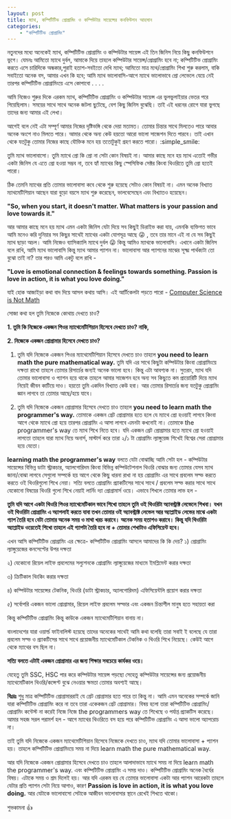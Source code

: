 ```yaml
---
layout: post
title: ম্যাথ, কম্পিটিটিভ প্রোগ্রামিং ও কম্পিউটার সায়েন্সের কনফিউশন আহসান
categories:
    - "কম্পিটিটিভ প্রোগ্রামিং"
---
```


নতুনদের মধ্যে অনেকেই ম্যাথ, কম্পিটিটিভ প্রোগ্রামিং ও কম্পিউটার সায়েন্স এই তিন জিনিস নিয়ে কিছু কনফিউশনে ভুগে। যেমনঃ আমিতো ম্যাথে দুর্বল, আমাকে দিয়ে তাহলে কম্পিউটার সায়েন্স/প্রোগ্রামিং হবে না; কম্পিটিটিভ প্রোগ্রামিং করতে এসে চারিদিকে অন্ধকার,পুরাই হতাশ-সবইতো দেখি ম্যাথ; আমিতো মাত্র ম্যথ/প্রোগ্রামিং শিখা শুরু করলাম, বাকি সবাইতো অনেক বস, আমার এখন কি হবে; আমি ম্যাথ ভালোবাসি-আগে ম্যাথে ভালোভাবে প্রো লেভেলে যেয়ে নেই তারপর কম্পিটিটিভ প্রোগ্রামিংয়ে এসে কোপাবো . . . .

আমি নিজেও শুরুর দিকে এরকম ম্যাথ, কম্পিটিটিভ প্রোগ্রামিং ও কম্পিউটার সায়েন্স এর ভুলভুলাইয়ার ভেতর পরে গিয়েছিলাম। সময়ের সাথে সাথে অনেক জটলা ছুটেছে, বেশ কিছু জিনিস বুঝেছি। তাই এই ধরনের রোগে যারা ভুগছে তাদের জন্য আমার এই লেখা।

আগেই বলে নেই এটা সম্পূর্ণ আমার নিজের দৃষ্টিভঙ্গি থেকে দেয়া মতামত। তোমার চিন্তার সাথে মিলতেও পারে আবার অনেক অংশে নাও মিলতে পারে। আমার থেকে অন্য কেউ হয়তো আরো ভালো সাজেশন দিতে পারবে। তাই এখান থেকে যতটুকু তোমার নিজের কাছে যৌক্তিক মনে হয় ততোটুকুই গ্রহণ করতে পারো। :simple_smile:

তুমি ম্যাথ ভালোবাসো। তুমি ম্যাথে প্রো কি প্রো না সেটা কোন বিষয়ই না। আমার কাছে মনে হয় ম্যাথ এতোই গভীর একটা জিনিস যে এতে প্রো হওয়া সম্ভব না, তবে হ্যাঁ ম্যাথের কিছু স্পেসিফিক সেক্টর কিংবা থিওরিতে তুমি প্রো হতেই পারো। 

ঠিক তেমনি ম্যাথের প্রতি তোমার ভালোবাসা কবে থেকে শুরু হয়েছে সেটাও কোন বিষয়ই না। এমন অনেক বিখ্যাত ম্যাথমেটিশিয়ান আছেন যারা বুড়ো বয়সে ম্যাথ শুরু করেছেন, ভালবেসেছেন এবং বিখ্যাতও হয়েছেন। 

**"So, when you start, it doesn't matter. What matters is your passion and love towards it."**

আর আমার কাছে মনে হয় ম্যাথ এমন একটা জিনিস যেটা দিয়ে সব কিছুই ডিরাইভ করা যায়, এমনকি ব্যক্তিগত ভাবে আমি মনেও করি দুনিয়ার সব কিছুর সাথেই ম্যাথের একটা যোগসূত্র আছে :stuck_out_tongue_winking_eye: , তবে তার মানে এই না যে সব কিছুই ম্যাথ ছাড়া অচল। আমি নিজেও ব্যাসিক্যালি ম্যাথে দুর্বল :stuck_out_tongue_winking_eye: কিন্তু আমিও ম্যাথকে ভালোবাসি। 
এখানে একটা জিনিস বলে রাখি, আমি ম্যাথ ভালোবাসি কিন্তু ম্যাথ আমার প্যাশন না। ভালোবাসা আর প্যাশনের মাঝের সূক্ষ্ম পার্থক্যটা তো বুঝো তাই না? তার পরও আমি একটু বলে রাখি - 

**"Love is emotional connection & feelings towards something. Passion is love in action, it is what you love doing."**

যাই হোক আজাইড়া কথা বাদ দিয়ে আসল কথায় আসি। এই আর্টিকেলটা পড়তে পারো - [Computer Science is Not Math](http://www.scott-a-s.com/cs-is-not-math/)

সোজা কথা হল তুমি নিজেকে কোথায় দেখতে চাও? 

**1. তুমি কি নিজেকে একজন পিওর ম্যাথেমেটিশিয়ান হিসেবে দেখতে চাও? নাকি,**

**2. নিজেকে একজন প্রোগ্রামার হিসেবে দেখতে চাও?**

1. তুমি যদি নিজেকে একজন পিওর ম্যাথেমেটিশিয়ান হিসেবে দেখতে চাও তাহলে **you need to learn math the pure mathematical way.** তুমি যদি এর সাথে কিছুটা কম্পিউটার কিংবা প্রোগ্রামিংয়ে দক্ষতা রাখো তাহলে তোমার রিসার্চের জন্যই অনেক ভালো হবে। কিন্তু এটা আবশ্যক না। 
সুতরাং, ম্যাথ যদি তোমার ভালোবাসা ও প্যাশন হয়ে থাকে তাহলে আমার সাজেশন হবে অন্য সব কিছুতে কম প্রায়োরিটি দিয়ে ম্যাথ নিয়েই জীবন কাটিয়ে দাও। হয়তো তুমি একদিন বিখ্যাত কেউ হবা। আর তোমার রিসার্চের জন্য যতটুকু প্রোগ্রামিং জ্ঞান লাগবে তা তোমার আছে/হয়ে যাবে। 

2. তুমি যদি নিজেকে একজন প্রোগ্রামার হিসেবে দেখতে চাও তাহলে **you need to learn math the programmer's way.** তোমাকে একজন গ্রেট প্রোগ্রামার হতে হলে যে ম্যাথে প্রো হওয়াই লাগবে কিংবা আগে থেকে ম্যাথে প্রো হয়ে তারপর প্রোগ্রামিং এ আসা লাগবে এমনটা কখনোই না। তোমাকে the programmer's way তে ম্যাথ শিখে নিতে হবে। যদি একজন গ্রেট প্রোগ্রামার হতে ম্যাথে প্রো হওয়াই লাগতো তাহলে যারা ম্যাথ নিয়ে অনার্স, মাস্টার্স করে তারা ২/১ টা প্রোগ্রামিং ল্যাঙ্গুয়েজ শিখেই বিশ্বের সেরা প্রোগ্রামার হয়ে যেতো। 

**learning math the programmer's way** বলতে যেটা বোঝাচ্ছি আমি সেটা হল -
কম্পিউটার সায়েন্সের বিভিন্ন ডাটা স্ট্রাকচার, অ্যালগোরিদম কিংবা বিভিন্ন কম্পিউটেশনাল থিওরি বোঝার জন্য তোমার যেসব ম্যাথ জানা/বোঝা লাগবে সেগুলো সম্পর্কে হয় আগে থেকে কিছু ধারনা রাখা না হয় প্রোগ্রামিং এর সাথে প্রবলেম সল্ভ করতে করতে ওই থিওরিগুলো শিখে নেয়া। সত্যি বলতে প্রোগ্রামিং প্র্যাকটিসের সাথে সাথে / প্রবলেম সল্ভ করার সাথে সাথে যেকোনো বিষয়ের থিওরি গুলো শিখে নেয়াই লার্নিং দ্যা প্রোগ্রামার্স ওয়ে। 
এভাবে শিখলে তোমার লাভ হল - 

**তুমি যদি আগে একটা থিওরি পিওর ম্যাথেমেটিকাল ভাবে শিখো তাহলে তুমি ওই থিওরিটা অ্যাবস্ট্রাক্ট লেভেলে শিখবা। যখন ওই থিওরিটা প্রোগ্রামিং এ অ্যাপলাই করতে যাবা তখন তোমার ওই অ্যাবস্ট্রাক্ট লেভেল আর অ্যাপ্লাইড লেভের মাঝে একটা গ্যাপ তৈরি হবে যেটা তোমার অনেক সময় ও মাথা খরচ করাবে। অনেক সময় হতাশও করাবে। কিন্তু যদি থিওরিটা অ্যাপ্লাইড ওয়েতেই শিখো তাহলে এই গ্যাপটা তৈরি হবে না + তোমার শেখাটাও এফিসিয়েন্ট হবে।**

এখন আসি কম্পিটিটিভ প্রোগ্রামিং এর ক্ষেত্রে- 
কম্পিটিটিভ প্রোগ্রামিং আসলে আমাদের কি কি দেয়? 
১) প্রোগ্রামিং ল্যাঙ্গুয়েজের কনসেপ্টের উপর দক্ষতা

২) যেকোনো রিয়েল লাইফ প্রবলেমের সল্যুশনকে প্রোগ্রামিং ল্যাঙ্গুয়েজের মাধ্যমে ইমপ্লিমেন্ট করার দক্ষতা

৩) ক্রিটিকাল থিংকিং করার দক্ষতা 

৪) কম্পিউটার সায়েন্সের টেকনিক, থিওরি (ডাটা স্ট্রাকচার, অ্যালগোরিদম) এফিসিয়েন্টলি প্রয়োগ করার দক্ষতা

৫) সর্বোপরি একজন ভালো প্রোগ্রামার, রিয়েল লাইফ প্রবলেম সল্ভার এবং একজন চিন্তাশীল মানুষ হতে সহায়তা করা

কিন্তু কম্পিটিটিভ প্রোগ্রামিং কিন্তু কাউকে একজন ম্যাথেমেটিশিয়ান বানায় না। 

বাংলাদেশের যারা ওয়ার্ল্ড ফাইনালিস্ট হয়েছে তাদের অনেকের সাথেই আমি কথা বলেছি তারা সবাই ই বলেছে যে তারা প্রবলেম সল্ভ ও প্র্যাকটিসের সাথে সাথে প্রয়োজনীয় ম্যাথেমেটিকাল টেকনিক ও থিওরি শিখে নিয়েছে। কেউই আগে থেকে ম্যাথের বস ছিল না।

**সত্যি বলতে এটাই একজন প্রোগ্রামার এর জন্য শিক্ষার সবচেয়ে কার্যকর ওয়ে।**

যেহেতু তুমি SSC, HSC পার করে কম্পিউটার সায়েন্স পড়ছো সেহেতু কম্পিউটার সায়েন্সের জন্য প্রয়োজনীয় ম্যাথেমেটিকাল থিওরি/কন্সেপ্ট বুঝে নেওয়ার ক্ষমতা তোমার অবশ্যই আছে। 

**বিঃদ্রঃ** শুধু মাত্র কম্পিটিটিভ প্রোগ্রামাররাই যে গ্রেট প্রোগ্রামার হতে পারে তা কিন্তু না। আমি এমন অনেকের সম্পর্কে জানি যারা কম্পিটিটিভ প্রোগ্রামিং করে না তবে তারা একেকজন গ্রেট প্রোগ্রামার। বিষয় হলো তারা কম্পিটিটিভ প্রোগ্রামিং/প্রোগ্রামিং কন্টেস্ট না করেই নিজে নিজে the programmers way তে শিখেছে ও পর্যাপ্ত প্র্যাকটিস করেছে। 
আমার সহজ সরল পরামর্শ হল - আগে ম্যাথের থিওরিতে বস হয়ে পরে কম্পিটিটিভ প্রোগ্রামিং এ আসা ভালো অ্যাপরোচ না। 

তাই তুমি যদি নিজেকে একজন ম্যাথেমেটিশিয়ান হিসেবে নিজেকে দেখতে চাও, ম্যাথ যদি তোমার ভালোবাসা + প্যাশন হয়। তাহলে কম্পিটিটিভ প্রোগ্রামিংয়ে সময় না দিয়ে learn math the pure mathematical way.

আর যদি নিজেকে একজন প্রোগ্রামার হিসেবে দেখতে চাও তাহলে আলাদাভাবে ম্যাথে সময় না দিয়ে learn math the programmer's way. এবং কম্পিটিটিভ প্রোগ্রামিং এ সময় দাও। কম্পিটিটিভ প্রোগ্রামিং অনেক ধৈর্যের বিষয়। এটাকে সময় ও শ্রম দিলেই হয়। 
আর যদি এরকম হয় যে তোমার ভালোবাসা একটা আর প্যাশন আরেকটা তাহলে যেটার প্রতি প্যাশন সেটা নিয়ে আগাও, কারণ **Passion is love in action, it is what you love doing.** আর যেটাকে ভালোবাসো সেটাকে আজীবন ভালোবাসার স্থানে রেখেই শিখতে থাকো। 

শুভকামনা :+1:
